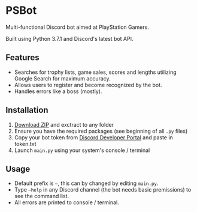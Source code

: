 # PSBot
 Multi-functional Discord bot aimed at PlayStation Gamers.
 
 Built using Python 3.7.1 and Discord's latest bot API.

## Features
* Searches for trophy lists, game sales, scores and lengths utilizing Google Search for maximum accuracy.
* Allows users to register and become recognized by the bot.
* Handles errors like a boss (mostly).

## Installation
1. [Download ZIP](https://github.com/liav22/PSBot/archive/master.zip) and exctract to any folder
2. Ensure you have the required packages (see beginning of all `.py` files)
3. Copy your bot token from [Discord Developer Portal](https://discordapp.com/developers/applications/) and paste in token.txt
4. Launch `main.py` using your system's console / terminal

## Usage
* Default prefix is `~`, this can by changed by editing `main.py`.
* Type `~help` in any Discord channel (the bot needs basic premissions) to see the command list.
* All errors are printed to console / terminal.

